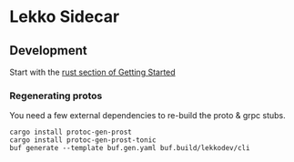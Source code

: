 # Lekko Sidecar

## Development

Start with the [rust section of Getting Started](https://www.notion.so/lekko/Getting-Started-1296588c4ed44898820983c57b51f490#99f8d824ce504fed877a8f94b2a99860)

### Regenerating protos

You need a few external dependencies to re-build the proto & grpc stubs.

```
cargo install protoc-gen-prost
cargo install protoc-gen-prost-tonic
buf generate --template buf.gen.yaml buf.build/lekkodev/cli
```
